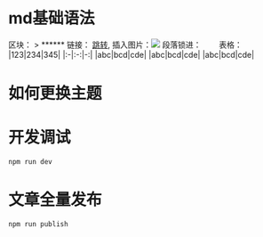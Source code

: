 # md基础语法
区块： > ******
链接： [跳转](https://fejohnny.github.io/),
插入图片：![](/images/1.jpg)
段落锁进：&emsp;&emsp;
表格： 
|123|234|345|
|:-|:-:|-:|
|abc|bcd|cde|
|abc|bcd|cde|
|abc|bcd|cde|

# 如何更换主题

# 开发调试
```
npm run dev
```

# 文章全量发布
```
npm run publish
```